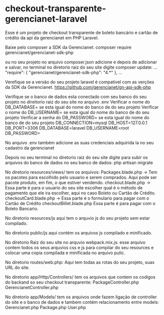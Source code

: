 # checkout-transparente-gerencianet-laravel
Esse é um projeto de checkout transparente de boleto bancário e cartão de crédito da api da gerencianet em PHP Laravel.

Baixe pelo composer a SDK da Gerencianet: composer require gerencianet/gerencianet-sdk-php

ou no seu projeto no arquivo composer.json adicione e depois de adicionar e salvar, no terminal no diretorio raiz do seu site digite composer update: ... "require": { "gerencianet/gerencianet-sdk-php": "4.*" }, ...

Verefique se a versão do seu projeto laravel é compativel com as verções da SDK da Gerencianet. https://github.com/gerencianet/gn-api-sdk-php

Verifique se o banco de dados esta conectado com seu banco do seu projeto no direitorio raiz do seu site no arquivo .env Verificar o nome do DB_DATABASE= se esta igual do nome do banco de do seu projeto Verificar o nome do DB_USERNAME= se esta igual do nome do banco de do seu projeto Verificar a senha do DB_PASSWORD= se esta igual do nome do banco de do seu projeto DB_CONNECTION=mysql DB_HOST=127.0.0.1 DB_PORT=3306 DB_DATABASE=laravel DB_USERNAME=root DB_PASSWORD=

No arquivo .env também adicione as suas credenciais adquirida la no seu cadastro da gerencianet

Depois no seu terminal no diretorio raiz do seu site digite para subir os arquivos do banco de dados no seu banco de dados: php artisan migrate

No diretorio resources/views/ tem os arquivos: Packages.blade.php -> Tem os pacotes para escolhido pelo usuario e serem comprados. Aqui pode ser pacote produto, em fim, o que estiver vendendo. checkout.blade.php -> Essa parte é para o usuario do seu site escolher qual é o método de pagamento que ele ira escolher, aqui no caso Boleto ou Cartão de Crédito. checkoutCard.blade.php -> Essa parte é o formulario para pagar com o Cartão de Crédito checkoutBillet.blade.php Essa parte é para pagar com o Boleto Bancario.

No diretorio resources/js aqui tem o arquvio js do seu projeto sem estar compilado.

No diretorio public/js aqui contém os arquivos js compilado e minificado.

No diretorio Raiz do seu site no arquvio webpack.mix.js: esse arquivo contem todos os seus arquvios css e js para compilar do seu resources e colocar uma copia compilada e minificada no arquivo pulic.

No diretorio routes/web.php: Aqui tem todas as rotas do seu projeto, suas URL do site.

No diretorio app/Http/Controllers/ tem os arquivos que contem os codigos do backand so seu checkout transparente: PackageController.php GerencianetController.php

No diretorio app/Models/ tem os arquivos onde fazem ligação de controller do site e o banco de dados e tambem contém relacionamento entre models: Gerencianet.php Package.php User.php
